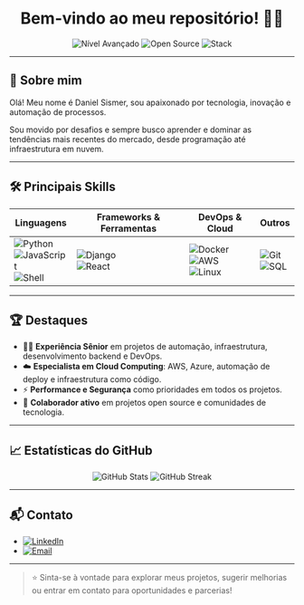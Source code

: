 <h1 align="center">Bem-vindo ao meu repositório! 👨‍💻</h1>

<p align="center">
  <img src="https://img.shields.io/badge/Profissional%20de%20TI-Avançado-blueviolet?style=flat-square&logo=github" alt="Nível Avançado" />
  <img src="https://img.shields.io/badge/Projetos%20Open%20Source-Sim-success?style=flat-square" alt="Open Source" />
  <img src="https://img.shields.io/badge/Stack-Backend%20%7C%20DevOps%20%7C%20Cloud-informational?style=flat-square" alt="Stack" />
</p>

---

## 🚀 Sobre mim

Olá! Meu nome é Daniel Sismer, sou apaixonado por tecnologia, inovação e automação de processos.

Sou movido por desafios e sempre busco aprender e dominar as tendências mais recentes do mercado, desde programação até infraestrutura em nuvem.

---

## 🛠️ Principais Skills

| Linguagens         | Frameworks & Ferramentas           | DevOps & Cloud             | Outros                |
|--------------------|------------------------------------|----------------------------|-----------------------|
| ![Python](https://img.shields.io/badge/Python-3776AB?style=flat-square&logo=python&logoColor=white) <br> ![JavaScript](https://img.shields.io/badge/JavaScript-F7DF1E?style=flat-square&logo=javascript&logoColor=black) <br> ![Shell](https://img.shields.io/badge/Shell-4EAA25?style=flat-square&logo=gnu-bash&logoColor=white) | ![Django](https://img.shields.io/badge/Django-092E20?style=flat-square&logo=django&logoColor=white) <br> ![React](https://img.shields.io/badge/React-20232A?style=flat-square&logo=react&logoColor=61DAFB) | ![Docker](https://img.shields.io/badge/Docker-2496ED?style=flat-square&logo=docker&logoColor=white) <br> ![AWS](https://img.shields.io/badge/AWS-232F3E?style=flat-square&logo=amazon-aws&logoColor=white) <br> ![Linux](https://img.shields.io/badge/Linux-FCC624?style=flat-square&logo=linux&logoColor=black) | ![Git](https://img.shields.io/badge/Git-F05032?style=flat-square&logo=git&logoColor=white) <br> ![SQL](https://img.shields.io/badge/SQL-4479A1?style=flat-square&logo=postgresql&logoColor=white) |

---

## 🏆 Destaques

- 👨‍💻 **Experiência Sênior** em projetos de automação, infraestrutura, desenvolvimento backend e DevOps.
- ☁️ **Especialista em Cloud Computing**: AWS, Azure, automação de deploy e infraestrutura como código.
- ⚡ **Performance e Segurança** como prioridades em todos os projetos.
- 🤝 **Colaborador ativo** em projetos open source e comunidades de tecnologia.

---

## 📈 Estatísticas do GitHub

<p align="center">
  <img src="https://github-readme-stats.vercel.app/api?username=danielSismer&show_icons=true&theme=radical" alt="GitHub Stats" />
  <img src="https://github-readme-streak-stats.herokuapp.com/?user=danielSismer&theme=radical" alt="GitHub Streak" />
</p>

---

## 📬 Contato

- [![LinkedIn](https://img.shields.io/badge/LinkedIn-0077B5?style=flat-square&logo=linkedin&logoColor=white)](https://www.linkedin.com/in/seu-linkedin)
- [![Email](https://img.shields.io/badge/E--mail-daniel.sismer%40email.com-red?style=flat-square)](mailto:daniel.sismer@email.com)

---

> ⭐ Sinta-se à vontade para explorar meus projetos, sugerir melhorias ou entrar em contato para oportunidades e parcerias!
